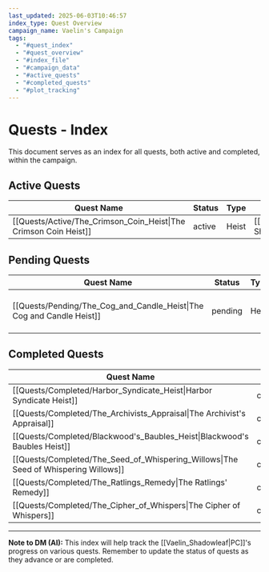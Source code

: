 ```yaml
---
last_updated: 2025-06-03T10:46:57
index_type: Quest Overview
campaign_name: Vaelin's Campaign
tags:
  - "#quest_index"
  - "#quest_overview"
  - "#index_file"
  - "#campaign_data"
  - "#active_quests"
  - "#completed_quests"
  - "#plot_tracking"
---
```

# Quests - Index

This document serves as an index for all quests, both active and completed, within the campaign.

## Active Quests

| Quest Name | Status | Type | Patron | Primary Location | Priority |
|---|---|---|---|---|---|
| [[Quests/Active/The_Crimson_Coin_Heist\|The Crimson Coin Heist]] | active | Heist | [[Characters/PCs/Vaelin_Shadowleaf\|Vaelin Shadowleaf]] | [[Locations/The_Crimson_Coin\|The Crimson Coin]] | high |

## Pending Quests

| Quest Name | Status | Type | Patron | Primary Location | Priority |
|---|---|---|---|---|---|
| [[Quests/Pending/The_Cog_and_Candle_Heist\|The Cog and Candle Heist]] | pending | Heist | [[Characters/PCs/Vaelin_Shadowleaf\|Vaelin Shadowleaf]] | [[Locations/Duskhaven\|Duskhaven]], near [[Locations/Market_Square\|Market Square]] and [[Locations/Veil\|Veil]] | medium |

## Completed Quests

| Quest Name | Status | Type | Patron | Primary Location |
|---|---|---|---|---|
| [[Quests/Completed/Harbor_Syndicate_Heist\|Harbor Syndicate Heist]] | completed | heist, espionage | Personal Gain | [[Locations/Market_Square\|Market Square]] |
| [[Quests/Completed/The_Archivists_Appraisal\|The Archivist's Appraisal]] | completed | delivery, investigation | [[Characters/NPCs/Elaris\|Elaris]] | [[Locations/Shaded_Lantern\|Shaded_Lantern]] to [[Locations/Alistair_Finchleys_Study\|Alistair_Finchley's_Study]] |
| [[Quests/Completed/Blackwood's_Baubles_Heist\|Blackwood's Baubles Heist]] | completed | Heist / Acquisition | [[Characters/NPCs/Finch\|Finch]] | [[Locations/Blackwood's_Baubles\|Blackwood's Baubles]], [[Locations/Duskhaven\|Duskhaven]] |
| [[Quests/Completed/The_Seed_of_Whispering_Willows\|The Seed of Whispering Willows]] | completed | side, heist, retrieval | [[Characters/NPCs/Lirael\|Lirael]] | Elmsworth's Cottage, [[Locations/Beyond_Duskhaven\|Beyond Duskhaven]] |
| [[Quests/Completed/The_Ratlings_Remedy\|The Ratlings' Remedy]] | completed | Side Quest / Favor | [[Characters/NPCs/Finch\|Finch]] | [[Locations/Old_Fishery\|Old Fishery]] |
| [[Quests/Completed/The_Cipher_of_Whispers\|The Cipher of Whispers]] | completed | side | [[Characters/NPCs/Elaris\|Elaris]] | [[Characters/NPCs/Silas_Inkfinger\|Silas "Inkfinger"]]\'s bookstore in the Noble District |

---
**Note to DM (AI):** This index will help track the [[Vaelin_Shadowleaf|PC]]'s progress on various quests. Remember to update the status of quests as they advance or are completed.